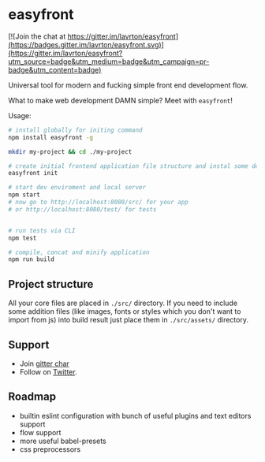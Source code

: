 # easyfront

[![Join the chat at https://gitter.im/lavrton/easyfront](https://badges.gitter.im/lavrton/easyfront.svg)](https://gitter.im/lavrton/easyfront?utm_source=badge&utm_medium=badge&utm_campaign=pr-badge&utm_content=badge)

Universal tool for modern and fucking simple front end development flow.

What to make web development DAMN simple? Meet with `easyfront`!

Usage:

```bash
# install globally for initing command
npm install easyfront -g

mkdir my-project && cd ./my-project

# create initial frontend application file structure and instal some deps
easyfront init

# start dev enviroment and local server
npm start
# now go to http://localhost:8080/src/ for your app
# or http://localhost:8080/test/ for tests


# run tests via CLI
npm test

# compile, concat and minify application
npm run build


```

## Project structure

All your core files are placed in `./src/` directory.
If you need to include some addition files (like images, fonts or styles which you don't want to import from js) into build result just place them in `./src/assets/` directory.

## Support

- Join [gitter char](https://gitter.im/lavrton/easyfront)
- Follow on [Twitter](https://twitter.com/lavrton).

## Roadmap

- builtin eslint configuration with bunch of useful plugins and text editors support
- flow support
- more useful babel-presets
- css preprocessors
